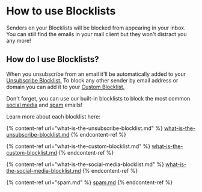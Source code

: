 # How to use Blocklists

Senders on your Blocklists will be blocked from appearing in your inbox. You can still find the emails in your mail client but they won't distract you any more!

## How do I use Blocklists?

When you unsubscribe from an email it'll be automatically added to your [Unsubscribe Blocklist.](what-is-the-unsubscribe-blocklist.md) To block any other sender by email address or domain you can add it to your [Custom Blocklist.](what-is-the-custom-blocklist.md)

Don't forget, you can use our built-in blocklists to block the most common [social media](what-is-the-social-media-blocklist.md) and [spam](spam.md) emails!

Learn more about each blocklist here:

{% content-ref url="what-is-the-unsubscribe-blocklist.md" %}
[what-is-the-unsubscribe-blocklist.md](what-is-the-unsubscribe-blocklist.md)
{% endcontent-ref %}

{% content-ref url="what-is-the-custom-blocklist.md" %}
[what-is-the-custom-blocklist.md](what-is-the-custom-blocklist.md)
{% endcontent-ref %}

{% content-ref url="what-is-the-social-media-blocklist.md" %}
[what-is-the-social-media-blocklist.md](what-is-the-social-media-blocklist.md)
{% endcontent-ref %}

{% content-ref url="spam.md" %}
[spam.md](spam.md)
{% endcontent-ref %}
